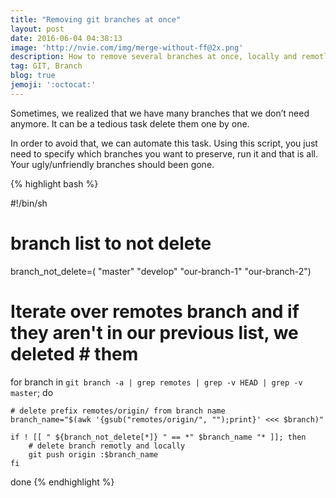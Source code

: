 ```yaml
---
title: "Removing git branches at once"
layout: post
date: 2016-06-04 04:38:13
image: 'http://nvie.com/img/merge-without-ff@2x.png'
description: How to remove several branches at once, locally and remotly.
tag: GIT, Branch
blog: true
jemoji: ':octocat:'
---
```


Sometimes, we realized that we have many branches that we don’t need anymore. It can be a tedious task delete them one by one. 

In order to avoid that, we can automate this task. Using this script, you just need to specify which branches you want to preserve, run it and that is all. Your ugly/unfriendly branches should been gone.

{% highlight bash %}

#!/bin/sh
# branch list to not delete
branch_not_delete=( "master" "develop" "our-branch-1" "our-branch-2")


# Iterate over remotes branch and if they aren't in our previous list, we deleted # them
for branch in `git branch -a | grep remotes | grep -v HEAD | grep -v master`; do

	# delete prefix remotes/origin/ from branch name
	branch_name="$(awk '{gsub("remotes/origin/", "");print}' <<< $branch)"
	
	if ! [[ " ${branch_not_delete[*]} " == *" $branch_name "* ]]; then
		# delete branch remotly and locally
    	git push origin :$branch_name
	fi
done 
{% endhighlight %}